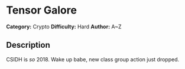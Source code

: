 # Tensor Galore
**Category:** Crypto
**Difficulty:** Hard
**Author:** A~Z

## Description

CSIDH is *so* 2018. Wake up babe, new class group action just dropped.
